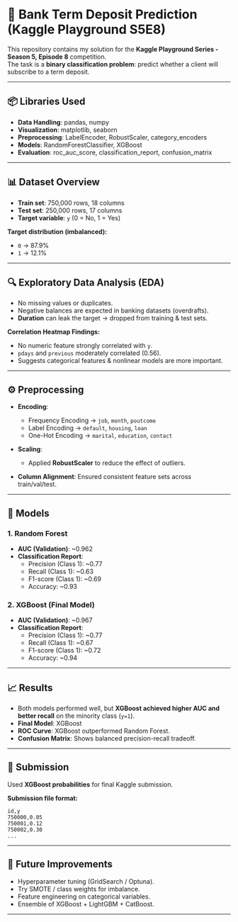 # 🏦 Bank Term Deposit Prediction (Kaggle Playground S5E8)

This repository contains my solution for the **Kaggle Playground Series - Season 5, Episode 8** competition.  
The task is a **binary classification problem**: predict whether a client will subscribe to a term deposit.


---

## 📦 Libraries Used
- **Data Handling**: pandas, numpy
- **Visualization**: matplotlib, seaborn
- **Preprocessing**: LabelEncoder, RobustScaler, category_encoders
- **Models**: RandomForestClassifier, XGBoost
- **Evaluation**: roc_auc_score, classification_report, confusion_matrix

---

## 📊 Dataset Overview
- **Train set**: 750,000 rows, 18 columns  
- **Test set**: 250,000 rows, 17 columns  
- **Target variable**: `y` (0 = No, 1 = Yes)  

**Target distribution (imbalanced):**
- `0` → 87.9%  
- `1` → 12.1%  

---

## 🔍 Exploratory Data Analysis (EDA)
- No missing values or duplicates.  
- Negative balances are expected in banking datasets (overdrafts).  
- **Duration** can leak the target → dropped from training & test sets.  

**Correlation Heatmap Findings:**
- No numeric feature strongly correlated with `y`.  
- `pdays` and `previous` moderately correlated (0.56).  
- Suggests categorical features & nonlinear models are more important.  

---

## ⚙️ Preprocessing
- **Encoding**:  
  - Frequency Encoding → `job`, `month`, `poutcome`  
  - Label Encoding → `default`, `housing`, `loan`  
  - One-Hot Encoding → `marital`, `education`, `contact`  

- **Scaling**:  
  - Applied **RobustScaler** to reduce the effect of outliers.  

- **Column Alignment**: Ensured consistent feature sets across train/val/test.  

---

## 🧠 Models
### 1. Random Forest
- **AUC (Validation)**: ~0.962  
- **Classification Report**:  
  - Precision (Class 1): ~0.77  
  - Recall (Class 1): ~0.63  
  - F1-score (Class 1): ~0.69  
  - Accuracy: ~0.93  

### 2. XGBoost (Final Model)
- **AUC (Validation)**: ~0.967  
- **Classification Report**:  
  - Precision (Class 1): ~0.77  
  - Recall (Class 1): ~0.67  
  - F1-score (Class 1): ~0.72  
  - Accuracy: ~0.94  

---

## 📈 Results
- Both models performed well, but **XGBoost achieved higher AUC and better recall** on the minority class (`y=1`).  
- **Final Model**: XGBoost  
- **ROC Curve**: XGBoost outperformed Random Forest.  
- **Confusion Matrix**: Shows balanced precision-recall tradeoff.  

---

## 🚀 Submission
Used **XGBoost probabilities** for final Kaggle submission.  

**Submission file format:**
```csv
id,y
750000,0.05
750001,0.12
750002,0.30
...
```
---

## 🔮 Future Improvements
- Hyperparameter tuning (GridSearch / Optuna).
- Try SMOTE / class weights for imbalance.
- Feature engineering on categorical variables.
- Ensemble of XGBoost + LightGBM + CatBoost.

---
